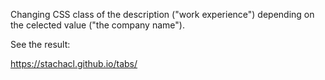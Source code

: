 
Changing CSS class of the description ("work experience") depending on the celected value ("the company name").

See the result:

https://stachacl.github.io/tabs/
